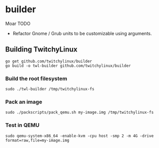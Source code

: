 # builder

Moar TODO

 - Refactor Gnome / Grub units to be customizable using arguments.

## Building TwitchyLinux

```shell
go get github.com/twitchylinux/builder
go build -o twl-builder github.com/twitchylinux/builder
```

### Build the root filesystem

```shell
sudo ./twl-builder /tmp/twitchylinux-fs
```

### Pack an image

```shell
sudo ./packscripts/pack_qemu.sh my-image.img /tmp/twitchylinux-fs
```


### Test in QEMU

```shell
sudo qemu-system-x86_64 -enable-kvm -cpu host -smp 2 -m 4G -drive format=raw,file=my-image.img
```

